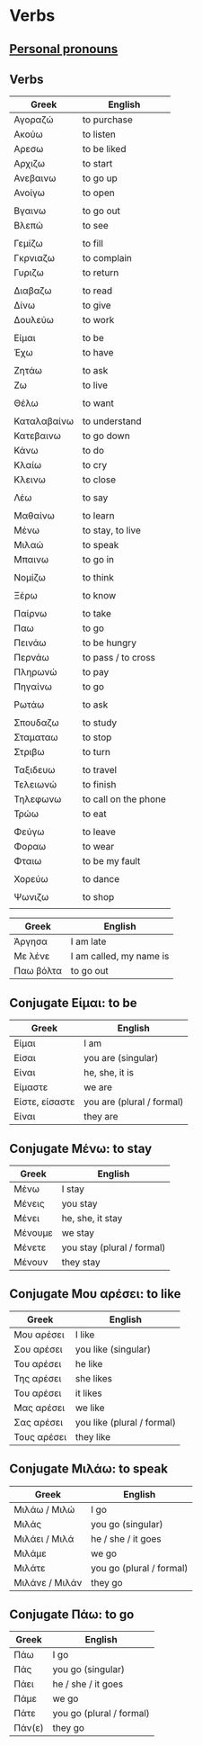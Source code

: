 # Verbs

## [Personal pronouns](./pronouns.md)

## Verbs

| Greek | English |
|--|--|
| Αγοραζώ | to purchase |
| Ακούω | to listen |
| Αρεσω | to be liked |
| Αρχιζω | to start |
| Ανεβαινω | to go up |
| Ανοίγω | to open |
|  |  |
| Βγαινω | to go out |
| Βλεπώ | to see |
|  |  |
| Γεμίζω | to fill |
| Γκρνιαζω | to complain |
| Γυριζω | to return |
|  |  |
| Διαβαζω | to read |
| Δίνω | to give |
| Δουλεύω | to work |
|  |  |
| Είμαι | to be |
| Έχω | to have |
|  |  |
| Ζητάω | to ask |
| Ζω | to live |
|  |  |
| Θέλω | to want |
|  |  |
| Καταλαβαίνω | to understand |
| Κατεβαινω | to go down |
| Κάνω | to do |
| Κλαίω | to cry |
| Κλεινω | to close |
|  |  |
| Λέω | to say |
|  |  |
| Μαθαίνω | to learn |
| Μένω | to stay, to live |
| Μιλαώ | to speak |
| Μπαινω | to go in |
|  |  |
| Νομίζω | to think |
|  |  |
| Ξέρω | to know |
|  |  |
| Παίρνω | to take |
| Παω | to go |
| Πεινάω | to be hungry |
| Περνάω | to pass / to cross |
| Πληρωνώ | to pay |
| Πηγαίνω | to go |
|  |  |
| Ρωτάω | to ask |
|  |  |
| Σπουδαζω | to study |
| Σταματαω | to stop |
| Στριβω | to turn |
|  |  |
| Ταξιδευω | to travel |
| Τελειωνώ | to finish |
| Τηλεφωνω | to call on the phone |
| Τρώω | to eat |
|  |  |
| Φεύγω | to leave |
| Φοραω | to wear |
| Φταιω | to be my fault |
|  |  |
| Χορεύω | to dance |
|  |  |
| Ψωνιζω | to shop |
|  |  |

| Greek | English |
|--|--|
| Άργησα | I am late |
| Με λένε | I am called, my name is |
| Παω βόλτα | to go out |

## Conjugate Είμαι: to be

| Greek | English |
|--|--|
| Είμαι | I am |
| Είσαι | you are (singular) |
| Είναι | he, she, it is |
| Είμαστε | we are |
| Είστε, είσαστε | you are (plural / formal) |
| Είναι | they are |

## Conjugate Μένω: to stay

| Greek | English |
|--|--|
| Μένω | I stay |
| Μένεις | you stay |
| Μένει | he, she, it stay |
| Μένουμε | we stay |
| Μένετε | you stay (plural / formal) |
| Μένουν | they stay |

## Conjugate Μου αρέσει: to like

| Greek | English |
|--|--|
| Μου αρέσει | I like |
| Σου αρέσει | you like (singular) |
| Του αρέσει | he like |
| Της αρέσει | she likes |
| Του αρέσει | it likes |
| Μας αρέσει | we like |
| Σας αρέσει | you like (plural / formal) |
| Τους αρέσει | they like |

## Conjugate Μιλάω: to speak

| Greek | English |
|--|--|
| Μιλάω / Μιλώ | I go |
| Μιλάς | you go (singular) |
| Μιλάει / Μιλά | he / she / it goes |
| Μιλάμε | we go |
| Μιλάτε | you go (plural / formal) |
| Μιλάνε / Μιλάν | they go |

## Conjugate Πάω: to go

| Greek | English |
|--|--|
| Πάω | I go |
| Πάς | you go (singular) |
| Πάει | he / she / it goes |
| Πάμε | we go |
| Πάτε | you go (plural / formal) |
| Πάν(ε) | they go |
